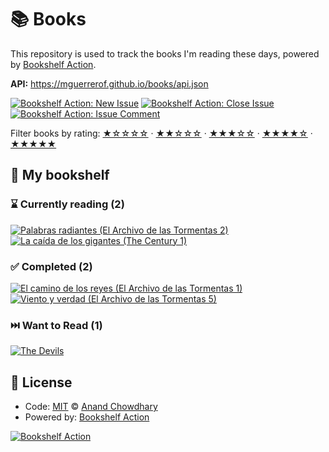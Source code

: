 # 📚 Books

This repository is used to track the books I'm reading these days, powered by [Bookshelf Action](https://github.com/AnandChowdhary/bookshelf-action).

**API:** https://mguerrerof.github.io/books/api.json

[![Bookshelf Action: New Issue](https://github.com/mguerrerof/books/workflows/Bookshelf%20Action:%20New%20Issue/badge.svg)](https://github.com/mguerrerof/bookshelf-action/actions?query=workflow%3A%Bookshelf+Action%3A+New+Issue%22)
[![Bookshelf Action: Close Issue](https://github.com/mguerrerof/books/workflows/Bookshelf%20Action:%20Close%20Issue/badge.svg)](https://github.com/mguerrerof/bookshelf-action/actions?query=workflow%3A%Bookshelf+Action%3A+Close+Issue%22)
[![Bookshelf Action: Issue Comment](https://github.com/mguerrerof/books/workflows/Bookshelf%20Action:%20Issue%20Comment/badge.svg)](https://github.com/mguerrerof/bookshelf-action/actions?query=workflow%3A%Bookshelf+Action%3A+Issue+Comment%22)

Filter books by rating:
[★☆☆☆☆](https://github.com/mguerrerof/books/issues?q=is:issue+label:%22rating:+1/5%22+) ·
[★★☆☆☆](https://github.com/mguerrerof/books/issues?q=is:issue+label:%22rating:+2/5%22+) ·
[★★★☆☆](https://github.com/mguerrerof/books/issues?q=is:issue+label:%22rating:+3/5%22+) ·
[★★★★☆](https://github.com/mguerrerof/books/issues?q=is:issue+label:%22rating:+4/5%22+) ·
[★★★★★](https://github.com/mguerrerof/books/issues?q=is:issue+label:%22rating:+5/5%22+)

## 📖 My bookshelf

<!--start:bookshelf-action-->
### ⌛ Currently reading (2)

[![Palabras radiantes (El Archivo de las Tormentas 2)](https://images.weserv.nl/?url=http%3A%2F%2Fbooks.google.com%2Fbooks%2Fcontent%3Fid%3D8w-YCgAAQBAJ%26printsec%3Dfrontcover%26img%3D1%26zoom%3D1%26edge%3Dcurl%26source%3Dgbs_api&w=128&h=196&fit=contain)](https://github.com/mguerrerof/books/issues/25 "Palabras radiantes (El Archivo de las Tormentas 2) by Brandon Sanderson")
[![La caída de los gigantes (The Century 1)](https://images.weserv.nl/?url=http%3A%2F%2Fbooks.google.com%2Fbooks%2Fcontent%3Fid%3D3zhv1DcM51kC%26printsec%3Dfrontcover%26img%3D1%26zoom%3D1%26edge%3Dcurl%26source%3Dgbs_api&w=128&h=196&fit=contain)](https://github.com/mguerrerof/books/issues/12 "La caída de los gigantes (The Century 1) by Ken Follett")

### ✅ Completed (2)

[![El camino de los reyes (El Archivo de las Tormentas 1)](https://images.weserv.nl/?url=http%3A%2F%2Fbooks.google.com%2Fbooks%2Fcontent%3Fid%3DYhCYCgAAQBAJ%26printsec%3Dfrontcover%26img%3D1%26zoom%3D1%26edge%3Dcurl%26source%3Dgbs_api&w=128&h=196&fit=contain)](https://github.com/mguerrerof/books/issues/22 "El camino de los reyes (El Archivo de las Tormentas 1) by Brandon Sanderson completed in 54 seconds on July 2025")
[![Viento y verdad (El Archivo de las Tormentas 5)](https://images.weserv.nl/?url=http%3A%2F%2Fbooks.google.com%2Fbooks%2Fcontent%3Fid%3DgWEnEQAAQBAJ%26printsec%3Dfrontcover%26img%3D1%26zoom%3D1%26edge%3Dcurl%26source%3Dgbs_api&w=128&h=196&fit=contain)](https://github.com/mguerrerof/books/issues/20 "Viento y verdad (El Archivo de las Tormentas 5) by Brandon Sanderson completed in 1 minute on July 2025")

### ⏭️ Want to Read (1)

[![The Devils](https://images.weserv.nl/?url=http%3A%2F%2Fbooks.google.com%2Fbooks%2Fcontent%3Fid%3D8_QRzwEACAAJ%26printsec%3Dfrontcover%26img%3D1%26zoom%3D1%26source%3Dgbs_api&w=128&h=196&fit=contain)](https://github.com/mguerrerof/books/issues/21 "The Devils by Joe Abercrombie completed in undefined on Invalid Date")

<!--end:bookshelf-action-->

## 📄 License

- Code: [MIT](./LICENSE) © [Anand Chowdhary](https://anandchowdhary.com)
- Powered by: [Bookshelf Action](https://github.com/AnandChowdhary/bookshelf-action)

[![Bookshelf Action](https://github.com/AnandChowdhary/bookshelf-action/blob/HEAD/assets/logo.svg)](https://github.com/AnandChowdhary/bookshelf-action)

